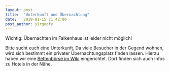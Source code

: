 ```yaml
---
layout: post
title:  "Unterkunft und Übernachtung"
date:   2019-01-15 21:42:00
post_author: sirgoofy
---
```


Wichtig: Übernachten im Falkenhaus ist leider nicht möglich!

Bitte sucht euch eine Unterkunft. Da viele Besucher in der Gegend wohnen, wird sich bestimmt ein privater Übernachtungsplatz finden lassen. Hierzu haben wir eine [Bettenbörse im Wiki](https://wiki.hackimpott.de/hip3:uebernachten) eingerichtet. Dort finden sich auch Infos zu Hotels in der Nähe.

